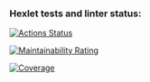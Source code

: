### Hexlet tests and linter status:
[![Actions Status](https://github.com/IuriiYoung/python-project-50/actions/workflows/hexlet-check.yml/badge.svg)](https://github.com/IuriiYoung/python-project-50/actions)


[![Maintainability Rating](https://sonarcloud.io/api/project_badges/measure?project=IuriiYoung_python-project-50&metric=sqale_rating)](https://sonarcloud.io/summary/new_code?id=IuriiYoung_python-project-50)

[![Coverage](https://sonarcloud.io/api/project_badges/measure?project=IuriiYoung_python-project-50&metric=coverage)](https://sonarcloud.io/summary/new_code?id=IuriiYoung_python-project-50)
